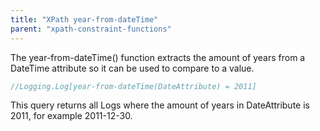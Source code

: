 ```yaml
---
title: "XPath year-from-dateTime"
parent: "xpath-constraint-functions"
---
```



The year-from-dateTime() function extracts the amount of years from a DateTime attribute so it can be used to compare to a value.

```java
//Logging.Log[year-from-dateTime(DateAttribute) = 2011]
```

This query returns all Logs where the amount of years in DateAttribute is 2011, for example 2011-12-30.
